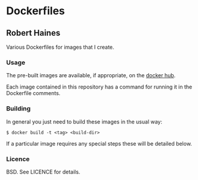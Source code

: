 # Dockerfiles
## Robert Haines

Various Dockerfiles for images that I create.

### Usage

The pre-built images are available, if appropriate, on the [docker hub](https://hub.docker.com/u/hainesr/).

Each image contained in this repository has a command for running it in the Dockerfile comments.

### Building

In general you just need to build these images in the usual way:

```
$ docker build -t <tag> <build-dir>
```

If a particular image requires any special steps these will be detailed below.

### Licence

BSD. See LICENCE for details.
